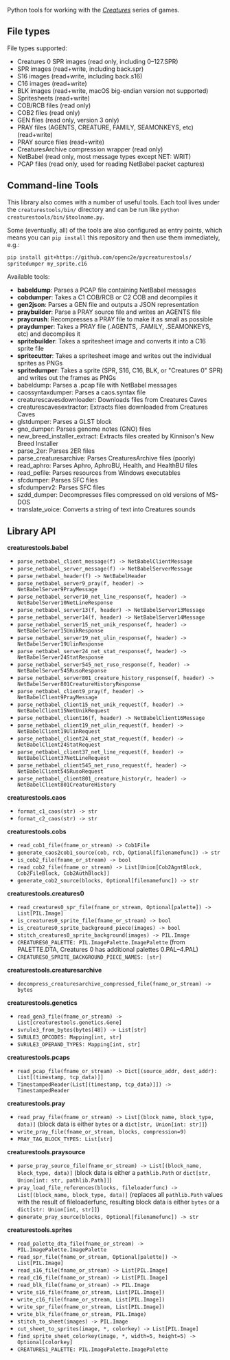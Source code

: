 Python tools for working with the [_Creatures_](https://creatures.wiki/) series of games.

## File types

File types supported:
- Creatures 0 SPR images (read only, including 0–127.SPR)
- SPR images (read+write, including back.spr)
- S16 images (read+write, including back.s16)
- C16 images (read+write)
- BLK images (read+write, macOS big-endian version not supported)
- Spritesheets (read+write)
- COB/RCB files (read only)
- COB2 files (read only)
- GEN files (read only, version 3 only)
- PRAY files (AGENTS, CREATURE, FAMILY, SEAMONKEYS, etc) (read+write)
- PRAY source files (read+write)
- CreaturesArchive compression wrapper (read only)
- NetBabel (read only, most message types except NET: WRIT)
- PCAP files (read only, used for reading NetBabel packet captures)

## Command-line Tools

This library also comes with a number of useful tools. Each tool lives under
the `creaturestools/bin/` directory and can be run like `python creaturestools/bin/$toolname.py`.

Some (eventually, all) of the tools are also configured as entry points, which
means you can `pip install` this repository and then use them immediately, e.g.:

```bash
pip install git+https://github.com/openc2e/pycreaturestools/
spritedumper my_sprite.c16
```

Available tools:
- **babeldump**: Parses a PCAP file containing NetBabel messages
- **cobdumper**: Takes a C1 COB/RCB or C2 COB and decompiles it
- **gen2json**: Parses a GEN file and outputs a JSON representation
- **praybuilder**: Parse a PRAY source file and writes an AGENTS file
- **praycrush**: Recompresses a PRAY file to make it as small as possible
- **praydumper**: Takes a PRAY file (.AGENTS, .FAMILY, .SEAMONKEYS, etc) and decompiles it
- **spritebuilder**: Takes a spritesheet image and converts it into a C16 sprite file
- **spritecutter**: Takes a spritesheet image and writes out the individual sprites as PNGs
- **spritedumper**: Takes a sprite (SPR, S16, C16, BLK, or "Creatures 0" SPR) and writes out the frames as PNGs
- babeldump: Parses a .pcap file with NetBabel messages
- caossyntaxdumper: Parses a caos.syntax file
- creaturescavesdownloader: Downloads files from Creatures Caves
- creaturescavesextractor: Extracts files downloaded from Creatures Caves
- glstdumper: Parses a GLST block
- gno_dumper: Parses genome notes (GNO) files
- new_breed_installer_extract: Extracts files created by Kinnison's New Breed Installer
- parse_2er: Parses 2ER files
- parse_creaturesarchive: Parses CreaturesArchive files (poorly)
- read_aphro: Parses Aphro, AphroBU, Health, and HealthBU files
- read_pefile: Parses resources from Windows executables
- sfcdumper: Parses SFC files
- sfcdumperv2: Parses SFC files
- szdd_dumper: Decompresses files compressed on old versions of MS-DOS
- translate_voice: Converts a string of text into Creatures sounds

## Library API

**creaturestools.babel**
- `parse_netbabel_client_message(f) -> NetBabelClientMessage`
- `parse_netbabel_server_message(f) -> NetBabelServerMessage`
- `parse_netbabel_header(f) -> NetBabelHeader`
- `parse_netbabel_server9_pray(f, header) -> NetBabelServer9PrayMessage`
- `parse_netbabel_server10_net_line_response(f, header) -> NetBabelServer10NetLineResponse`
- `parse_netbabel_server13(f, header) -> NetBabelServer13Message`
- `parse_netbabel_server14(f, header) -> NetBabelServer14Message`
- `parse_netbabel_server15_net_unik_response(f, header) -> NetBabelServer15UnikResponse`
- `parse_netbabel_server19_net_ulin_response(f, header) -> NetBabelServer19UlinResponse`
- `parse_netbabel_server24_net_stat_response(f, header) -> NetBabelServer24StatResponse`
- `parse_netbabel_server545_net_ruso_response(f, header) -> NetBabelServer545RusoResponse`
- `parse_netbabel_server801_creature_history_response(f, header) -> NetBabelServer801CreatureHistoryResponse`
- `parse_netbabel_client9_pray(f, header) -> NetBabelClient9PrayMessage`
- `parse_netbabel_client15_net_unik_request(f, header) -> NetBabelClient15NetUnikRequest`
- `parse_netbabel_client16(f, header) -> NetBabelClient16Message`
- `parse_netbabel_client19_net_ulin_request(f, header) -> NetBabelClient19UlinRequest`
- `parse_netbabel_client24_net_stat_request(f, header) -> NetBabelClient24StatRequest`
- `parse_netbabel_client37_net_line_request(f, header) -> NetBabelClient37NetLineRequest`
- `parse_netbabel_client545_net_ruso_request(f, header) -> NetBabelClient545RusoRequest`
- `parse_netbabel_client801_creature_history(r, header) -> NetBabelClient801CreatureHistory`

**creaturestools.caos**
- `format_c1_caos(str) -> str`
- `format_c2_caos(str) -> str`

**creaturestools.cobs**
- `read_cob1_file(fname_or_stream) -> Cob1File`
- `generate_caos2cob1_source(cob, rcb, Optional[filenamefunc]) -> str`
- `is_cob2_file(fname_or_stream) -> bool`
- `read_cob2_file(fname_or_stream) -> List[Union[Cob2AgntBlock, Cob2FileBlock, Cob2AuthBlock]]`
- `generate_cob2_source(blocks, Optional[filenamefunc]) -> str`

**creaturestools.creatures0**
- `read_creatures0_spr_file(fname_or_stream, Optional[palette]) -> List[PIL.Image]`
- `is_creatures0_sprite_file(fname_or_stream) -> bool`
- `is_creatures0_sprite_background_piece(images) -> bool`
- `stitch_creatures0_sprite_background(images) -> PIL.Image`
- `CREATURES0_PALETTE: PIL.ImagePalette.ImagePalette` (from PALETTE.DTA, Creatures 0 has additional palettes 0.PAL–4.PAL)
- `CREATURES0_SPRITE_BACKGROUND_PIECE_NAMES: [str]`

**creaturestools.creaturesarchive**
- `decompress_creaturesarchive_compressed_file(fname_or_stream) -> bytes`

**creaturestools.genetics**
- `read_gen3_file(fname_or_stream) -> List[creaturestools.genetics.Gene]`
- `svrule3_from_bytes(bytes[48]) -> List[str]`
- `SVRULE3_OPCODES: Mapping[int, str]`
- `SVRULE3_OPERAND_TYPES: Mapping[int, str]`

**creaturestools.pcaps**
- `read_pcap_file(fname_or_stream) -> Dict[(source_addr, dest_addr): List[(timestamp, tcp_data)]]`
- `TimestampedReader(List[(timestamp, tcp_data)]]) -> TimestampedReader`

**creaturestools.pray**
- `read_pray_file(fname_or_stream) -> List[(block_name, block_type, data)]` (block data is either `bytes` or a `dict[str, Union[int: str]]`)
- `write_pray_file(fname_or_stream, blocks, compression=9)`
- `PRAY_TAG_BLOCK_TYPES: List[str]`

**creaturestools.praysource**
- `parse_pray_source_file(fname_or_stream) -> List[(block_name, block_type, data)]` (block data is either a `pathlib.Path` or `dict[str, Union[int: str, pathlib.Path]]`)
- `pray_load_file_references(blocks, fileloaderfunc) -> List[(block_name, block_type, data)]` (replaces all `pathlib.Path` values with the result of fileloaderfunc, resulting block data is either `bytes` or a `dict[str: Union[int, str]]`)
- `generate_pray_source(blocks, Optional[filenamefunc]) -> str`

**creaturestools.sprites**
- `read_palette_dta_file(fname_or_stream) -> PIL.ImagePalette.ImagePalette`
- `read_spr_file(fname_or_stream, Optional[palette]) -> List[PIL.Image]`
- `read_s16_file(fname_or_stream) -> List[PIL.Image]`
- `read_c16_file(fname_or_stream) -> List[PIL.Image]`
- `read_blk_file(fname_or_stream) -> PIL.Image`
- `write_s16_file(fname_or_stream, List[PIL.Image])`
- `write_c16_file(fname_or_stream, List[PIL.Image])`
- `write_spr_file(fname_or_stream, List[PIL.Image])`
- `write_blk_file(fname_or_stream, PIL.Image)`
- `stitch_to_sheet(images) -> PIL.Image`
- `cut_sheet_to_sprites(image, *, colorkey) -> List[PIL.Image]`
- `find_sprite_sheet_colorkey(image, *, width=5, height=5) -> Optional[colorkey]`
- `CREATURES1_PALETTE: PIL.ImagePalette.ImagePalette`